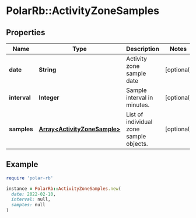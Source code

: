 # PolarRb::ActivityZoneSamples

## Properties

| Name | Type | Description | Notes |
| ---- | ---- | ----------- | ----- |
| **date** | **String** | Activity zone sample date | [optional] |
| **interval** | **Integer** | Sample interval in minutes. | [optional] |
| **samples** | [**Array&lt;ActivityZoneSample&gt;**](ActivityZoneSample.md) | List of individual zone sample objects. | [optional] |

## Example

```ruby
require 'polar-rb'

instance = PolarRb::ActivityZoneSamples.new(
  date: 2022-02-10,
  interval: null,
  samples: null
)
```

